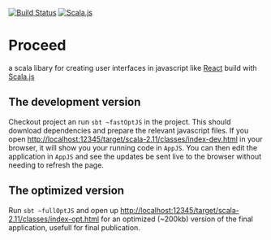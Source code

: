 [![Build Status](https://travis-ci.com/jwstegemann/proceed.svg?token=zBsDYAoDLeq7AWeK5fyk&branch=master)](https://travis-ci.com/jwstegemann/proceed)
[![Scala.js](https://www.scala-js.org/assets/badges/scalajs-0.6.10.svg)](https://www.scala-js.org)


# Proceed

a scala libary for creating user interfaces in javascript like [React](https://facebook.github.io/react/) build with [Scala.js](http://www.scala-js.org/)

## The development version

Checkout project an run `sbt ~fastOptJS` in the project. This should
download dependencies and prepare the relevant javascript files. If you open
[http://localhost:12345/target/scala-2.11/classes/index-dev.html](http://localhost:12345/target/scala-2.11/classes/index-dev.html) in your browser,
it will show you your running code in `AppJS`. You can then
edit the application in `AppJS` and see the updates be sent live to the browser
without needing to refresh the page.

## The optimized version

Run `sbt ~fullOptJS` and open up [http://localhost:12345/target/scala-2.11/classes/index-opt.html](http://localhost:12345/target/scala-2.11/classes/index-opt.html) for an optimized (~200kb) version
of the final application, usefull for final publication.
